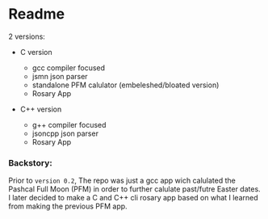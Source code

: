 # Readme

2 versions:

* C version

    * gcc compiler focused
    * jsmn json parser
    * standalone PFM calulator (embeleshed/bloated version)
    * Rosary App

* C++ version

    * g++ compiler focused
    * jsoncpp json parser
    * Rosary App

### Backstory:

Prior to ```version 0.2```, The repo was just a gcc app wich calulated the Pashcal Full Moon (PFM) in order to further calulate past/futre Easter dates. I later decided to make a C and C++ cli rosary app based on what I learned from making the previous PFM app.

